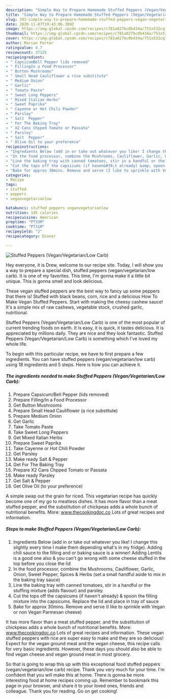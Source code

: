 ```yaml
---
description: "Simple Way to Prepare Homemade Stuffed Peppers (Vegan/Vegetarian/Low Carb)"
title: "Simple Way to Prepare Homemade Stuffed Peppers (Vegan/Vegetarian/Low Carb)"
slug: 393-simple-way-to-prepare-homemade-stuffed-peppers-vegan-vegetarian-low-carb
date: 2020-11-07T19:43:06.389Z
image: https://img-global.cpcdn.com/recipes/c781a027bc0b434a/751x532cq70/stuffed-peppers-veganvegetarianlow-carb-recipe-main-photo.jpg
thumbnail: https://img-global.cpcdn.com/recipes/c781a027bc0b434a/751x532cq70/stuffed-peppers-veganvegetarianlow-carb-recipe-main-photo.jpg
cover: https://img-global.cpcdn.com/recipes/c781a027bc0b434a/751x532cq70/stuffed-peppers-veganvegetarianlow-carb-recipe-main-photo.jpg
author: Marian Porter
ratingvalue: 4.7
reviewcount: 37125
recipeingredient:
- " CapsicumBell Pepper lids removed"
- " FillingIn a Food Processor"
- " Button Mushrooms"
- " Small Head Cauliflower a rice substitute"
- " Medium Onion"
- " Garlic"
- " Tomato Paste"
- " Sweet Long Peppers"
- " Mixed Italian Herbs"
- " Sweet Paprika"
- " Cayenne or Hot Chili Powder"
- " Parsley"
- " Salt  Pepper"
- " For The Baking Tray"
- " X2 Cans Chpped Tomato or Passata"
- " Parsley"
- " Salt  Pepper"
- " Olive Oil to your preference"
recipeinstructions:
- "Ingredients Below (add in or take out whatever you like! I change this slightly every time I make them depending what&#39;s in my fridge). Adding chili sauce to the filling and or baking sauce is a winner! Adding Lentils is a good one also &amp; you can&#39;t go wrong with some cheese stuffed in the top before you close the lid"
- "In the food processor, combine the Mushrooms, Cauliflower, Garlic, Onion, Sweet Pepper, Spices &amp; Herbs (set a small handful aside to mix in the baking tray sauce)"
- "Line the baking tray with canned tomatoes, stir in a handful or the stuffing mixture (adds flavour) and parsley."
- "Cut the tops off the capsicums (if haven&#39;t already) &amp; spoon the filling mixture into the capsicums. Replace the lid and place in tray of sauce"
- "Bake for approx 30mins. Remove and serve (I like to sprinkle with Vegan or non Vegan Parmesan cheese)"
categories:
- Recipe
tags:
- stuffed
- peppers
- veganvegetarianlow

katakunci: stuffed peppers veganvegetarianlow 
nutrition: 145 calories
recipecuisine: American
preptime: "PT33M"
cooktime: "PT31M"
recipeyield: "2"
recipecategory: Dinner

---
```



![Stuffed Peppers (Vegan/Vegetarian/Low Carb)](https://img-global.cpcdn.com/recipes/c781a027bc0b434a/751x532cq70/stuffed-peppers-veganvegetarianlow-carb-recipe-main-photo.jpg)

Hey everyone, it is Drew, welcome to our recipe site. Today, I will show you a way to prepare a special dish, stuffed peppers (vegan/vegetarian/low carb). It is one of my favorites. This time, I'm gonna make it a little bit unique. This is gonna smell and look delicious.

These vegan stuffed peppers are the best way to fancy up some peppers that there is! Stuffed with black beans, corn, rice and a delicious How To Make Vegan Stuffed Peppers. Start with making the cheesy cashew sauce! It&#39;s a simple mix of raw cashews, vegetable stock, crushed garlic, nutritional.

Stuffed Peppers (Vegan/Vegetarian/Low Carb) is one of the most popular of current trending foods on earth. It is easy, it is quick, it tastes delicious. It is appreciated by millions daily. They are nice and they look fantastic. Stuffed Peppers (Vegan/Vegetarian/Low Carb) is something which I've loved my whole life.


To begin with this particular recipe, we have to first prepare a few ingredients. You can have stuffed peppers (vegan/vegetarian/low carb) using 18 ingredients and 5 steps. Here is how you can achieve it.

<!--inarticleads1-->

##### The ingredients needed to make Stuffed Peppers (Vegan/Vegetarian/Low Carb):

1. Prepare  Capsicum/Bell Pepper (lids removed)
1. Prepare  Filling/In a Food Processor
1. Get  Button Mushrooms
1. Prepare  Small Head Cauliflower (a rice substitute)
1. Prepare  Medium Onion
1. Get  Garlic
1. Take  Tomato Paste
1. Take  Sweet Long Peppers
1. Get  Mixed Italian Herbs
1. Prepare  Sweet Paprika
1. Take  Cayenne or Hot Chili Powder
1. Get  Parsley
1. Make ready  Salt &amp; Pepper
1. Get  For The Baking Tray
1. Prepare  X2 Cans Chpped Tomato or Passata
1. Make ready  Parsley
1. Get  Salt &amp; Pepper
1. Get  Olive Oil (to your preference)


A simple swap out the grain for riced. This vegetarian recipe has quickly become one of my go to meatless dishes. It has more flavor than a meat stuffed pepper, and the substitution of chickpeas adds a whole bunch of nutritional benefits. More: www.thecookingdoc.co Lots of great recipes and information. 

<!--inarticleads2-->

##### Steps to make Stuffed Peppers (Vegan/Vegetarian/Low Carb):

1. Ingredients Below (add in or take out whatever you like! I change this slightly every time I make them depending what&#39;s in my fridge). Adding chili sauce to the filling and or baking sauce is a winner! Adding Lentils is a good one also &amp; you can&#39;t go wrong with some cheese stuffed in the top before you close the lid
1. In the food processor, combine the Mushrooms, Cauliflower, Garlic, Onion, Sweet Pepper, Spices &amp; Herbs (set a small handful aside to mix in the baking tray sauce)
1. Line the baking tray with canned tomatoes, stir in a handful or the stuffing mixture (adds flavour) and parsley.
1. Cut the tops off the capsicums (if haven&#39;t already) &amp; spoon the filling mixture into the capsicums. Replace the lid and place in tray of sauce
1. Bake for approx 30mins. Remove and serve (I like to sprinkle with Vegan or non Vegan Parmesan cheese)


It has more flavor than a meat stuffed pepper, and the substitution of chickpeas adds a whole bunch of nutritional benefits. More: www.thecookingdoc.co Lots of great recipes and information. These vegan stuffed peppers with rice are super easy to make and they are so delicious! Expect for the vegan ground meat and the vegan cheese, this recipe calls for very basic ingredients. However, these days you should also be able to find vegan cheese and vegan ground meat in most grocery. 

So that is going to wrap this up with this exceptional food stuffed peppers (vegan/vegetarian/low carb) recipe. Thank you very much for your time. I'm confident that you will make this at home. There is gonna be more interesting food at home recipes coming up. Remember to bookmark this page in your browser, and share it to your loved ones, friends and colleague. Thank you for reading. Go on get cooking!
